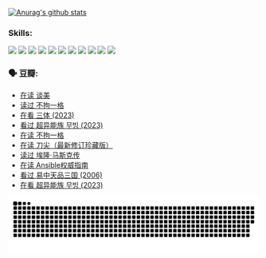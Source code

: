 
[![Anurag's github stats](https://github-readme-stats.vercel.app/api?username=w940853815)](https://github.com/anuraghazra/github-readme-stats)

### Skills:

<code><img height="32" src="https://cdn.jsdelivr.net/npm/simple-icons@v5/icons/python.svg"></code>
<code><img height="32" src="https://cdn.jsdelivr.net/npm/simple-icons@v5/icons/javascript.svg"></code>
<code><img height="32" src="https://cdn.jsdelivr.net/npm/simple-icons@v5/icons/django.svg"></code>
<code><img height="32" src="https://cdn.jsdelivr.net/npm/simple-icons@v5/icons/flask.svg"></code>
<code><img height="32" src="https://cdn.jsdelivr.net/npm/simple-icons@v5/icons/vuetify.svg"></code>
<code><img height="32" src="https://cdn.jsdelivr.net/npm/simple-icons@v5/icons/git.svg"></code>
<code><img height="32" src="https://cdn.jsdelivr.net/npm/simple-icons@v5/icons/docker.svg"></code>
<code><img height="32" src="https://cdn.jsdelivr.net/npm/simple-icons@v5/icons/postgresql.svg"></code>
<code><img height="32" src="https://cdn.jsdelivr.net/npm/simple-icons@v5/icons/elasticsearch.svg"></code>
<code><img height="32" src="https://cdn.jsdelivr.net/npm/simple-icons@v5/icons/macos.svg"></code>
<code><img height="32" src="https://cdn.jsdelivr.net/npm/simple-icons@v5/icons/linux.svg"></code>

### 🗣 豆瓣:

<!-- DOUBAN-ACTIVITIES:START -->
- [在读 谈美](https://www.douban.com/people/136069238/status/4560861771/?_i=11715057)
- [读过 不拘一格](https://www.douban.com/people/136069238/status/4560861445/?_i=11715058)
- [在看 三体‎ (2023)](https://www.douban.com/people/136069238/status/4558185093/?_i=11715058)
- [看过 超异能族 무빙‎ (2023)](https://www.douban.com/people/136069238/status/4556824186/?_i=11715058)
- [在读 不拘一格](https://www.douban.com/people/136069238/status/4541712161/?_i=11715058)
- [在读 刀尖（最新修订珍藏版）](https://www.douban.com/people/136069238/status/4541711339/?_i=11715058)
- [读过 埃隆·马斯克传](https://www.douban.com/people/136069238/status/4541710351/?_i=11715058)
- [在读 Ansible权威指南](https://www.douban.com/people/136069238/status/4539151450/?_i=11715058)
- [看过 易中天品三国‎ (2006)](https://www.douban.com/people/136069238/status/4529910812/?_i=11715058)
- [在看 超异能族 무빙‎ (2023)](https://www.douban.com/people/136069238/status/4527291077/?_i=11715058)
<!-- DOUBAN-ACTIVITIES:END -->


![Snake animation](https://raw.githubusercontent.com/w940853815/w940853815/output/github-contribution-grid-snake.svg)

<!--
**w940853815/w940853815** is a ✨ _special_ ✨ repository because its `README.md` (this file) appears on your GitHub profile.

Here are some ideas to get you started:

- 🔭 I’m currently working on ...
- 🌱 I’m currently learning ...
- 👯 I’m looking to collaborate on ...
- 🤔 I’m looking for help with ...
- 💬 Ask me about ...
- 📫 How to reach me: ...
- 😄 Pronouns: ...
- ⚡ Fun fact: ...
-->
